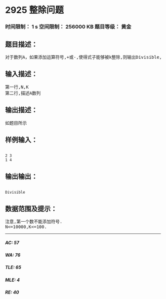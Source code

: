 # 2925 整除问题   
### 时间限制： 1 s     空间限制： 256000 KB     题目等级： 黄金  
## 题目描述：  

<pre>
对于数列A，如果添加运算符号,+或-,使得式子能够被k整除,则输出Divisible,否则输出Not divisible
</pre>
  
  
## 输入描述：  

<pre>
第一行,N,K
第二行,描述A数列
</pre>
  
  
## 输出描述：  

<pre>
如题目所示
</pre>
  
  
## 样例输入：  

<pre><code>
2 3
1 4
</code></pre>
  
  
## 输出输出：  

<pre><code>
Divisible
</code></pre>
  
  
## 数据范围及提示：  

<pre>
注意,第一个数不能添加符号.
N<=10000,K<=100.
</pre>
  
  
***  

##### AC: 57  
##### WA: 76  
##### TLE: 65  
##### MLE: 4  
##### RE: 40  
